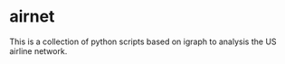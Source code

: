 # airnet

This is a collection of python scripts based on igraph to analysis the US airline network.
